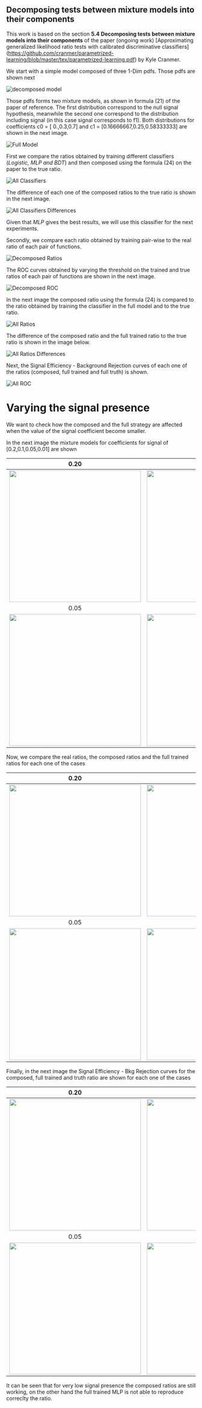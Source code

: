 ## Decomposing tests between mixture models into their components

This work is based on the section **5.4 Decomposing tests between mixture models into their components** 
of the paper (ongoing work) [Approximating generalized likelihood ratio tests with calibrated discriminative classifiers]
(https://github.com/cranmer/parametrized-learning/blob/master/tex/parametrized-learning.pdf) by Kyle Cranmer.

We start with a simple model composed of three 1-Dim pdfs. Those pdfs are shown next

![decomposed model](https://github.com/jgpavez/systematics/blob/master/plots/mlp/0.10/decomposed_model.png)

Those pdfs forms two mixture models, as shown in formula (21) of the paper of reference.
The first distribution correspond to the null signal hypothesis, meanwhile the second one 
correspond to the distribution including signal (in this case signal corresponds to f1). 
Both distributions for coefficients c0 = [ 0.,0.3,0.7] and c1 = [0.16666667,0.25,0.58333333]
are shown in the next image.

![Full Model](https://github.com/jgpavez/systematics/blob/master/plots/mlp/0.10/full_model.png)

First we compare the ratios obtained by training different classifiers (*Logistic, MLP and BDT*) and then composed using the formula (24) on the paper to the true ratio.

![All Classifiers](https://github.com/jgpavez/systematics/blob/master/plots/mlp/0.10/composite_trained_all_ratio.png)

The difference of each one of the composed ratios to the true ratio is shown in the next image.

![All Classifiers Differences](https://github.com/jgpavez/systematics/blob/master/plots/mlp/0.10/composite_trained_all_diff.png)

Given that *MLP* gives the best results, we will use this classifier for the next experiments.

Secondly, we compare each ratio obtained by training pair-wise to the real ratio of each pair of functions.

![Decomposed Ratios](https://github.com/jgpavez/systematics/blob/master/plots/mlp/0.10/dec_comparison_mlp_ratio.png)

The ROC curves obtained by varying the threshold on the trained and true ratios of each pair of functions are shown in the next image.

![Decomposed ROC](https://github.com/jgpavez/systematics/blob/master/plots/mlp/0.10/dec_comparison_mlp_roc.png)

In the next image the composed ratio using the formula (24) is compared to the ratio obtained by training the classifier 
in the full model and to the true ratio.

![All Ratios](https://github.com/jgpavez/systematics/blob/master/plots/full_comparison_mlp_ratio.png)

The difference of the composed ratio and the full trained ratio to the true ratio is shown in the image below.

![All Ratios Differences](https://github.com/jgpavez/systematics/blob/master/plots/full_comparison_mlp_diff.png)

Next, the Signal Efficiency - Background Rejection curves of each one of the ratios (composed, full trained and full truth) is shown.

![All ROC](https://github.com/jgpavez/systematics/blob/master/plots/full_comparison_mlp_sigbkg.png)

# Varying the signal presence 

We want to check how the composed and the full strategy are affected when the value of the 
signal coefficient become smaller.

In the next image the mixture models for coefficients for signal of [0.2,0.1,0.05,0.01] are 
shown

 0.20                   | 0.10
:-------------------------:|:-------------------------:
<img src="https://github.com/jgpavez/systematics/blob/master/plots/mlp/0.2/full_model.png" width="350">  | <img src="https://github.com/jgpavez/systematics/blob/master/plots/mlp/0.10/full_model.png" width="350" >
 0.05                   | 0.01
<img src="https://github.com/jgpavez/systematics/blob/master/plots/mlp/0.05/full_model.png" width="350">  | <img src="https://github.com/jgpavez/systematics/blob/master/plots/mlp/0.01/full_model.png" width="350" >

Now, we compare the real ratios, the composed ratios and the full trained ratios for each 
one of the cases

 0.20                   | 0.10
:-------------------------:|:-------------------------:
<img src="https://github.com/jgpavez/systematics/blob/master/plots/mlp/0.2/full_comparison_mlp_ratio.png" width="350">  | <img src="https://github.com/jgpavez/systematics/blob/master/plots/mlp/0.10/full_comparison_mlp_ratio.png" width="350" >
 0.05                   | 0.01
<img src="https://github.com/jgpavez/systematics/blob/master/plots/mlp/0.05/full_comparison_mlp_ratio.png" width="350">  | <img src="https://github.com/jgpavez/systematics/blob/master/plots/mlp/0.01/full_comparison_mlp_ratio.png" width="350" >

Finally, in the next image the Signal Efficiency - Bkg Rejection curves for the composed, full trained and truth ratio are shown for each one of the cases

 0.20                   | 0.10
:-------------------------:|:-------------------------:
<img src="https://github.com/jgpavez/systematics/blob/master/plots/mlp/0.2/full_comparison_mlp_sigbkg.png" width="350">  | <img src="https://github.com/jgpavez/systematics/blob/master/plots/mlp/0.10/full_comparison_mlp_sigbkg.png" width="350" >
 0.05                   | 0.01
<img src="https://github.com/jgpavez/systematics/blob/master/plots/mlp/0.05/full_comparison_mlp_sigbkg.png" width="350">  | <img src="https://github.com/jgpavez/systematics/blob/master/plots/mlp/0.01/full_comparison_mlp_sigbkg.png" width="350" >

It can be seen that for very low signal presence the composed ratios are still working, on the other hand the full trained MLP is not able to reproduce correclty the ratio.

